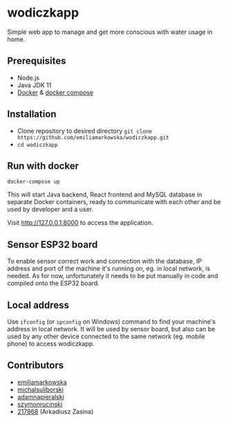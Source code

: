 # wodiczkapp

Simple web app to manage and get more conscious with water usage in home.

## Prerequisites
* Node.js
* Java JDK 11
* [Docker](https://docs.docker.com/get-docker/) & [docker compose](https://docs.docker.com/compose/)

## Installation
* Clone repository to desired directory
`git clone https://github.com/emiliamarkowska/wodiczkapp.git`
* `cd wodiczkapp`

## Run with docker

```
docker-compose up
```
This will start Java backend, React frontend and MySQL database in separate Docker containers, ready to communicate with each other and be used by developer and a user.

Visit http://127.0.0.1:8000 to access the application.

## Sensor ESP32 board
To enable sensor correct work and connection with the database, IP address and port of the machine it's running on, eg. in local network, is needed. As for now, unfortunately it needs to be put manually in code and compiled onto the ESP32 board.

## Local address
Use `ifconfig` (or `ipconfig` on Windows) command to find your machine's address in local network. It will be used by sensor board, but also can be used by any other device connected to the same network (eg. mobile phone) to access wodiczkapp.

## Contributors
* [emiliamarkowska](https://github.com/emiliamarkowska)
* [michalsuliborski](https://github.com/michalsuliborski)
* [adamnapieralski](https://github.com/adamnapieralski)
* [szymonrucinski](https://github.com/szymonrucinski)
* [217868](https://github.com/) (Arkadiusz Zasina)